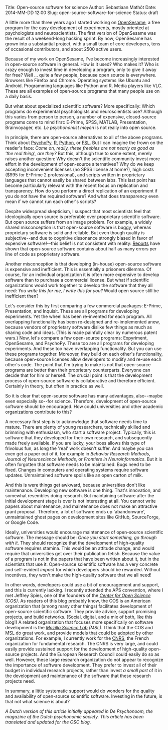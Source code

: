 Title: Open-source software for science
Author: Sebastiaan Mathôt
Date: 2014-MM-DD 12:00
Slug: open-source-software-for-science
Status: draft

A little more than three years ago I started working on [OpenSesame], a free program for the easy development of experiments, mostly oriented at psychologists and neuroscientists. The first version of OpenSesame was the result of a weekend-long hacking sprint. By now, OpenSesame has grown into a substantial project, with a small team of core developers, tens of occasional contributors, and about 2500 active users.

Because of my work on OpenSesame, I've become increasingly interested in open-source software in general. How is it used? Who makes it? Who is crazy enough to invest time in developing a program, only to give it away for free? Well ... quite a few people, because open source is everywhere. Browsers like Firefox and Chrome. Operating systems like Ubuntu and Android. Programming languages like Python and R. Media players like VLC. These are all examples of open-source programs that many people use on a daily basis.

But what about specialized scientific software? More specifically: Which programs do experimental psychologists and neuroscientists use? Although this varies from person to person, a number of expensive, closed-source programs come to mind first: E-Prime, SPSS, MATLAB, Presentation, Brainvoyager, etc. *Le psychonomist moyen* is not really into open source.

In principle, there are open-source alternatives to all of the above programs. Think about [PsychoPy], [R], [Python], or [FSL]. But I can imagine the frown on the reader's face: *Come on, really, these freebies are not nearly as good as 'the real thing', are they?* But this, although true to some extent, merely raises another question: Why doesn't the scientific community invest more effort in the development of open-source alternatives? Why do we keep accepting inconvenient licenses (no SPSS license at home?), high costs ($995 for E-Prime 2 professional), and scripts written in proprietary languages that cannot easily be shared between labs. This last point has become particularly relevant with the recent focus on replication and transparency. How do you perform a direct replication of an experiment if you do not have the required software? And what does transparency even mean if we cannot run each other's scripts?

Despite widespread skepticism, I suspect that most scientists feel that ideologically open source is preferable over proprietary scientific software. But open source suffers from an image problem. For example, a widely shared misconception is that open-source software is buggy, whereas proprietary software is solid and reliable. But even though quality is subjective--and due to cognitive dissonance strongly biased in favor of expensive software!--this belief is not consistent with reality: [Reports](http://www.coverity.com/library/pdf/coverity-scan-2011-open-source-integrity-report.pdf) have shown that open-source software contains about half as many errors per line of code as proprietary software.

Another misconception is that developing (in-house) open-source software is expensive and inefficient. This is essentially a prisoners dilemma. Of course, for an individual organization it is often more expensive to develop software than to purchase a commercial license. But what if scientific organizations would work together to develop the software that they all need: *You write this for me, I write this for you?* Would open source still be inefficient then?

Let's consider this by first comparing a few commercial packages: E-Prime, Presentation, and Inquisit. These are all programs for developing experiments. Yet the wheel has been re-invented for each program. All overlapping functionality has been re-designed and re-implemented anew, because vendors of proprietary software dislike few things as much as sharing code and ideas. (This is made painfully clear by numerous patent wars.) Now, let's compare a few open-source programs: Expyriment, OpenSesame, and PsychoPy. These too are all programs for developing experiments. And these too have overlapping functionality. But you can use these programs together. Moreover, they build on each other's functionality, because open-source licenses allow developers to modify and re-use each other's code. The point that I'm trying to make is not that open-source programs are better than their proprietary counterparts. Everyone can decide that for him or herself. The crucial point is that the development process of open-source software is collaborative and therefore efficient. Certainly in theory, but often in practice as well.

So it is clear that open-source software has many advantages, also--maybe even especially so--for science. Therefore, development of open-source software should be encouraged. How could universities and other academic organizations contribute to this?

A necessary first step is to acknowledge that software needs time to mature. There are plenty of young researchers, technically skilled and brimming with enthusiasm, who start a software project. Typically, this is software that they developed for their own research, and subsequently made freely available. If you are lucky, your boss allows this type of frivolous fun, as long the 'real' work doesn't suffer. And maybe you can even get a paper out of it, for example in *Behavior Research Methods*, *Journal of Neuroscience Methods*, or *Frontiers in Neuroinformatics*. But it is often forgotten that software needs to be maintained. Bugs need to be fixed. Changes in computers and operating systems require software updates. Unmaintained software spoils like an open carton of milk.

And this is were things get awkward, because universities don't like maintenance. Developing new software is one thing. That's innovation, and somewhat resembles doing research. But maintaining software after the initial development stage is over is not interesting at all. You cannot write papers about maintenance, and maintenance does not make an attractive grant proposal. Therefore, a lot of software ends up 'abandonware', unmaintained ghost pages on development sites like GitHub, SourceForge, or Google Code.

Ideally, universities would encourage maintenance of open-source scientific software. The message should be: *Once you start something, go through with it.* They should recognize that the development of high-quality software requires stamina. This would be an attitude change, and would require that universities get over their publication fetish. Because the value of a program is not in the papers that have been written about it, but in the scientists that use it. Open-source scientific software has a very concrete and self-evident *impact* for which developers should be rewarded. Without incentives, they won't make the high-quality software that we all need!

In other words, developers could use a bit of encouragement and support, and this is currently lacking. I recently attended the APS convention, where I met Jeffrey Spies, one of the founders of the *[Center for Open Science](http://www.centerforopenscience.org/) (COS)*. As readers of this blog probably know, the COS is an American organization that (among many other things) facilitates development of open-source scientific software. They provide advice, support promising projects, and build networks. (Social, digital, and a mix of both, like this blog!) A related organization that focuses more specifically on software development is the *[Mozilla Science Lab](http://www.mozillascience.org/) (MSL)*. I think that the COS and MSL do great work, and provide models that could be adopted by other organizations. For example, I currently work for the [CNRS], the French organization for fundamental research. The CNRS is very large, and could easily provide sustained support for the development of high-quality open-source projects. And the European Research Council could easily do so as well. However, these large research organization do not appear to recognize the importance of software development. They prefer to invest all of their budget in individual research projects, rather than invest *a small part* of it in the development and maintenance of the software that these research projects need.

In summary, a little systematic support would do wonders for the quality and availability of open-source scientific software. Investing in the future, is that not what science is about?

*A Dutch version of this article initially appeared in De Psychonoom, the magazine of the Dutch psychonomic society. This article has been translated and updated for the OSC blog.*

[opensesame]: http://osdoc.cogsci.nl/
[psychopy]: http://www.psychopy.org/
[r]: http://www.r-project.org/
[python]: http://www.python.org/
[fsl]: http://fsl.fmrib.ox.ac.uk/fsl/fslwiki/
[cnrs]: http://www.cnrs.fr/
